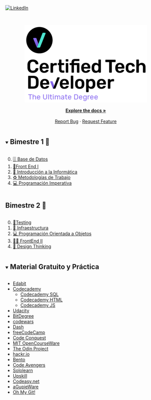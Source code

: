 
[![LinkedIn][linkedin-shield]][linkedin-url]



<!-- PROJECT LOGO -->
<br/>
<p align="center">
  <a href="https://www.digitalhouse.com/ar/acciones/certified-tech-developer">
    <img src="./logo.png" alt="Logo">
  </a>


  <p align="center">
    <a href="https://github.com/Varesi-code/CTD"><strong>Explore the docs »</strong></a>
    <br />
    <br />
    <a href="https://github.com/Varesi-code/CTD/issues">Report Bug</a>
    ·
    <a href="https://github.com/Varesi-code/CTD/issues">Request Feature</a>
  </p>
</p>



<!-- TABLE OF CONTENTS -->
<details open="open">
  <summary><h2 style="display: inline-block">Bimestre 1 🥚</h2></summary>
  <ol start="0">
    <li><a href="https://github.com/Varesi-code/CTD/tree/main/B1/00-BDD"> 🗄️ Base de Datos</a></li>
    <li><a href="https://github.com/Varesi-code/CTD/tree/main/B1/01-Front"> 🎨Front End I</a></li>
    <li><a href="https://github.com/Varesi-code/CTD/tree/main/B1/02-Intro"> 📡 Introducción a la Informática</a></li>
    <li><a href="https://github.com/Varesi-code/CTD/tree/main/B1/03-Metodologias"> ♻️ Metodologías de Trabajo</a></li>
    <li><a href="https://github.com/Varesi-code/CTD/tree/main/B1/04-Progimp"> 💻 Programación Imperativa</a></li>
  </ol>
</details>
<summary><h2 style="display: inline-block">Bimestre 2 🐣</h2></summary>
  <ol start="0">
    <li><a href="https://github.com/Varesi-code/CTD/tree/main/B2/01-Testing">🧰Testing</a></li>
    <li><a href="https://github.com/Varesi-code/CTD/tree/main/B2/02-Infraestructura"> 🧾 Infraestructura</a></li>
    <li><a href="https://github.com/Varesi-code/CTD/tree/main/B2/03-POO"> 💻 Programación Orientada a Objetos</a></li>
    <li><a href="https://github.com/Varesi-code/CTD/tree/main/B2/04-FrontEnd_II"> 👩‍💻 FrontEnd II</a></li>
    <li><a href="https://github.com/Varesi-code/CTD/tree/main/B2/05-Design_Thinking"> 💭 Design Thinking</a></li>
  </ol>
</details>


<!-- TABLE OF CONTENTS -->
<details open="open">
  <summary><h2 style="display: inline-block"> Material Gratuito y Práctica </h2></summary>
  <ul>
    <li>
      <a href="https://edabit.com/">Edabit</a>
    </li>
    <li>
      <a href="https://www.codecademy.com/explore/sorting-quiz">Codecademy</a>
      <ul>
        <li><a href="https://www.codecademy.com/learn/learn-sql">Codecademy SQL</a></li>
        <li><a href="https://www.codecademy.com/learn/learn-html">Codecademy HTML</a></li>
        <li><a href="https://www.codecademy.com/courses/introduction-to-javascript">Codecademy JS</a></li>
      </ul>
    </li>
    <li><a href="https://classroom.udacity.com/courses/ud803">Udacity</a></li>
    <li><a href="https://www.bitdegree.org/learn/">BitDegree</a></li>
    <li><a href="https://www.codewars.com/">codewars</a></li>
    <li><a href="https://dash.generalassemb.ly/">Dash</a></li>
    <li><a href="https://www.freecodecamp.org/">freeCodeCamp</a></li>
    <li><a href="https://www.codeconquest.com/">Code Conquest</a></li>
    <li><a href="https://ocw.mit.edu/courses/find-by-topic/#cat=engineering&subcat=computerscience">MIT OpenCourseWare</a></li>
    <li><a href="https://www.theodinproject.com/">The Odin Project</a></li>
    <li><a href="https://hackr.io/">hackr.io</a></li>
    <li><a href="https://bento.io/">Bento</a></li>
    <li><a href="https://www.codeavengers.com/">Code Avengers</a></li>
    <li><a href="https://www.sololearn.com/home">Sololearn</a></li>
    <li><a href="https://upskillcourses.com/">Upskill</a></li>
    <li><a href="https://codeasy.net/">Codeasy.net</a></li>
    <li><a href="http://blog.agupieware.com/2014/05/online-learning-bachelors-level.html">aGupieWare</a></li>
    <li><a href="https://ohmygit.org/">Oh My Git!</a></li>
  </ul>
</details>


<!-- MARKDOWN LINKS & IMAGES -->
<!-- https://www.markdownguide.org/basic-syntax/#reference-style-links -->

[linkedin-shield]: https://img.shields.io/badge/-LinkedIn-black.svg?style=for-the-badge&logo=linkedin&colorB=555
[linkedin-url]: https://linkedin.com/in/nataliavaresi
